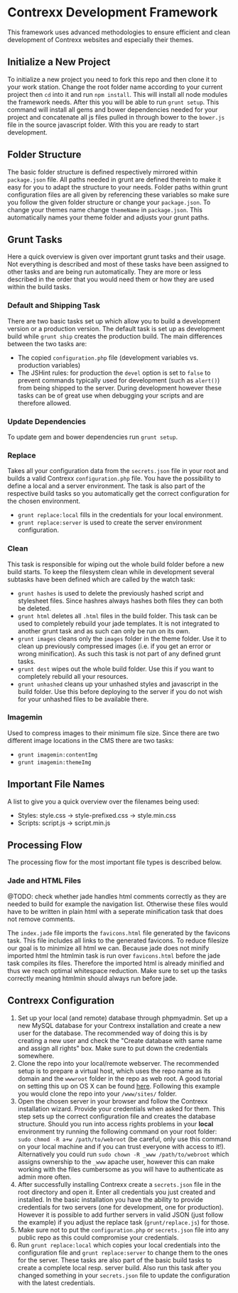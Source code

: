 # Contrexx Development Framework
This framework uses advanced methodologies to ensure efficient and clean development of Contrexx websites and especially their themes.

## Initialize a New Project
To initialize a new project you need to fork this repo and then clone it to your work station. Change the root folder name according to your current project then `cd` into it and run `npm install`. This will install all node modules the framework needs.
After this you will be able to run `grunt setup`. This command will install all gems and bower dependencies needed for your project and concatenate all js files pulled in through bower to the `bower.js` file in the source javascript folder. With this you are ready to start development.

## Folder Structure
The basic folder structure is defined respectively mirrored within `package.json` file. All paths needed in grunt are defined therein to make it easy for you to adapt the structure to your needs. Folder paths within grunt configuration files are all given by referencing these variables so make sure you follow the given folder structure or change your `package.json`.
To change your themes name change `themeName` in `package.json`. This automatically names your theme folder and adjusts your grunt paths.

## Grunt Tasks
Here a quick overview is given over important grunt tasks and their usage. Not everything is described and most of these tasks have been assigned to other tasks and are being run automatically. They are more or less described in the order that you would need them or how they are used within the build tasks.

### Default and Shipping Task
There are two basic tasks set up which allow you to build a development version or a production version. The default task is set up as development build while `grunt ship` creates the production build. The main differences between the two tasks are:
* The copied `configuration.php` file (development variables vs. production variables)
* The JSHint rules: for production the `devel` option is set to `false` to prevent commands typically used for development (such as `alert()`) from being shipped to the server. During development however these tasks can be of great use when debugging your scripts and are therefore allowed.

### Update Dependencies
To update gem and bower dependencies run `grunt setup`.

### Replace
Takes all your configuration data from the `secrets.json` file in your root and builds a valid Contrexx `configuration.php` file. You have the possibility to define a local and a server environment. The task is also part of the respective build tasks so you automatically get the correct configuration for the chosen environment.
* `grunt replace:local` fills in the credentials for your local environment.
* `grunt replace:server` is used to create the server environment configuration.

### Clean
This task is responsible for wiping out the whole build folder before a new build starts. To keep the filesystem clean while in development several subtasks have been defined which are called by the watch task:
* `grunt hashes` is used to delete the previously hashed script and stylesheet files. Since hashres always hashes both files they can both be deleted.
* `grunt html` deletes all `.html` files in the build folder. This task can be used to completely rebuild your jade templates. It is not integrated to another grunt task and as such can only be run on its own.
* `grunt images` cleans only the `images` folder in the theme folder. Use it to clean up previously compressed images (i.e. if you get an error or wrong minification). As such this task is not part of any defined grunt tasks.
* `grunt dest` wipes out the whole build folder. Use this if you want to completely rebuild all your resources.
* `grunt unhashed` cleans up your unhashed styles and javascript in the build folder. Use this before deploying to the server if you do not wish for your unhashed files to be available there.

### Imagemin
Used to compress images to their minimum file size. Since there are two different image locations in the CMS there are two tasks:
* `grunt imagemin:contentImg`
* `grunt imagemin:themeImg`

## Important File Names
A list to give you a quick overview over the filenames being used:
* Styles: style.css -> style-prefixed.css -> style.min.css
* Scripts: script.js -> script.min.js

## Processing Flow
The processing flow for the most important file types is described below.
### Jade and HTML Files
@TODO: check whether jade handles html comments correctly as they are needed to build for example the navigation list. Otherwise these files would have to be written in plain html with a seperate minification task that does not remove comments.

The `index.jade` file imports the `favicons.html` file generated by the favicons task. This file includes all links to the generated favicons. To reduce filesize our goal is to minimize all html we can. Because jade does not minify imported html the htmlmin task is run over `favicons.html` before the jade task compiles its files. Therefore the imported html is already minified and thus we reach optimal whitespace reduction. Make sure to set up the tasks correctly meaning htmlmin should always run before jade.

## Contrexx Configuration
1. Set up your local (and remote) database through phpmyadmin. Set up a new MySQL database for your Contrexx installation and create a new user for the database. The recommended way of doing this is by creating a new user and check the "Create database with same name and assign all rights" box. Make sure to put down the credentials somewhere.
2. Clone the repo into your local/remote webserver. The recommended setup is to prepare a virtual host, which uses the repo name as its domain and the `wwwroot` folder in the repo as web root. A good tutorial on setting this up on OS X can be found [here](http://mallinson.ca/osx-web-development/). Following this example you would clone the repo into your `/www/sites/` folder.
3. Open the chosen server in your browser and follow the Contrexx installation wizard. Provide your credentials when asked for them. This step sets up the correct configuration file and creates the database structure. Should you run into access rights problems in your **local** environment try running the following command on your root folder: `sudo chmod -R a+w /path/to/webroot` (be careful, only use this command on your local machine and if you can trust everyone with access to it!). Alternatively you could run `sudo chown -R _www /path/to/webroot` which assigns ownership to the `_www` apache user, however this can make working with the files cumbersome as you will have to authenticate as admin more often.
4. After successfully installing Contrexx create a `secrets.json` file in the root directory and open it. Enter all credentials you just created and installed. In the basic installation you have the ability to provide credentials for two servers (one for development, one for production). However it is possible to add further servers in valid JSON (just follow the example) if you adjust the replace task (`grunt/replace.js`) for those.
5. Make sure not to put the `configuration.php` or `secrets.json` file into any public repo as this could compromise your credentials.
6. Run `grunt replace:local` which copies your local credentials into the configuration file and `grunt replace:server` to change them to the ones for the server. These tasks are also part of the basic build tasks to create a complete local resp. server build. Also run this task after you changed something in your `secrets.json` file to update the configuration with the latest credentials.
